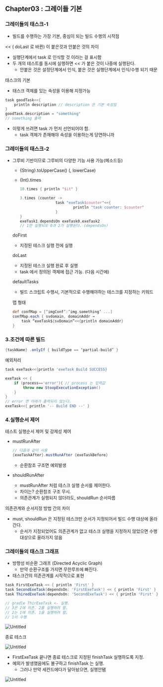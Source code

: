 ## Chapter03 : 그레이들 기본

### 그레이들의 태스크-1

- 빌드를 수행하는 가장 기본, 중심이 되는 빌드 수행의 시작점

<< ( doLast 로 바뀐) 이 붙은것과 안붙은 것의 차이

- 실행단계에서 task 로 인식할 것 이라는 걸 표시함
- 두 개의 테스트를 동시에 실행하면
<< 가 붙은 것이 나중에 실행된다.
    - 안붙은 것은 설정단계에서 인식, 붙은 것은 실행단계에서 인식/수행 되기 때문

태스크의 기본

- 태스크 객체를 있는 속성을 이용해 지정가능

```groovy
task goodTask<<{
	println description // description 은 기본 속성임
}
goodTask.description = "something"
// something 출력
```

- 이렇게 쓰려면 task 가 먼저 선언되어야 함.
    - task 객체가 존재해야 속성을 이용하는게 당연하니까
    

### 그레이들의 태스크-2

- 그루비 기반이므로 그루비의 다양한 기능 사용 가능(메소드등)
    - {String}.toUpperCase()  (, lowerCase)
    - {Int}.times
        
        ```groovy
        10.times { println "$it" }
        
        3.times {counter ->
        				task "exeTask$counter"<<{
        						println "task counter: $counter"
        				}
        }
        exeTask1.dependsOn exeTask0,exeTask2
        // 1만 실행되도 0과 2가 실행된다. (dependsOn)
        ```
        
    
    doFirst
    
    - 지정된 테스크 실행 전에 실행
    
    doLast
    
    - 지정된 테스크 실행 완료 후 실행
    - task 에서 정의된 객체에 접근 가능. (다음 시간에)
    
    defaultTasks
    
    - 빌드 스크립트 수행시, 기본적으로 수행해야하는 테스크를 지정하는 키워드
    
    맵 형태
    
    ```groovy
    def confMap = [’imgConf’:’img.something’ ...]
    confMap.each { svdomain, domainAddr →
        task “exeTask${svDomain”<<{println domainAddr}
    }
    ```
    

### 3.조건에 따른 빌드

```groovy
{taskName} .onlyIf { buildType == ‘partial-build’ }
```

예외처리

```groovy
task exeTask<<{println 'exeTask Build SUCCESS}

exeTask << {
	if (process=='error'){ // process 는 입력값
		throw new StoopExecutionException()
	}
}
// error 면 아래가 출력되지 않는다.
exeTask<<{ println '-- Build END --' }
```

### 4.실행순서 제어

테스트 실행순서 제어 및 강제성 제어

- mustRunAfter
    
    ```groovy
    // 다음과 같이 사용
    {exeTaskAfter}.mustRunAfter {exeTaskBefore}
    ```
    
    - 순환참조 구조면 예외발생
- shouldRunAfter
    - mustRunAfter 처럼 테스크 실행 순서를 제어한다.
    - 차이는? 순환참조 구조 무시.
    - 의존관계가 실행되지 않더라도, shouldRun 순서따름

의존관계와 순서지정 방법 간의 차이

- must, shouldRun 은 지정된 테스크만 순서가 지정되어서 빌드 수행 대상에 올라간다.
    - 순서가 지정되었어도 의존관계가 없고 테스크 실행을 지정하지 않았으면 수행 대상으로 올라가지 않음

### 그레이들의 태스크 그래프

- 방향성 비순환 그래프 (Directed Acyclic Graph)
    - 만약 순환구조를 가지면 무한루프에 빠진다.
- 태스크간의 의존관계를 시작적으로 표현

```groovy
task FirstExeTask << { println 'First' }
task SecondExeTask(dependsOn: 'FirstExeTask') << { println 'First' }
task ThiredExeTask(dependsOn: 'SecondExeTask') << { println 'First' }

// gradle ThirExeTask <- 실행.
// 3은 2에 의존. 2를 실행하려 함.
// 2는 1에 의존. 1을 실행하려 함.
// 1이 수행
```

![Untitled](https://s3-us-west-2.amazonaws.com/secure.notion-static.com/8cb22838-ddd1-49df-93af-234f1410d6be/Untitled.png)

 

종료 테스크

![Untitled](https://s3-us-west-2.amazonaws.com/secure.notion-static.com/c73a7b07-9a6b-42d8-ab70-b787d58ce14d/Untitled.png)

- FirstExeTask 끝나면 종료 테스크로 지정된 finishTask 실행하도록 지정.
- 예외가 발생했음에도 불구하고 finishTask 는 실행.
    - 그러나 만약 세컨드에다가 달아놨으면, 실행안됌

![Untitled](https://s3-us-west-2.amazonaws.com/secure.notion-static.com/0bb95265-99ab-4e9a-b54d-4bd0ce7bdf87/Untitled.png)
